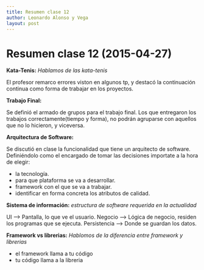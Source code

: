 ```yaml
---
title: Resumen clase 12
author: Leonardo Alonso y Vega
layout: post
---
```

Resumen clase 12 (2015-04-27)
===============

**Kata-Tenis:**
*Hablamos de las kata-tenis*

El profesor remarco errores viston en algunos tp, y destacó la continuación continua como forma de trabajar en los proyectos.

**Trabajo Final:**

Se definió el armado de grupos para el trabajo final. 
Los que entregaron los trabajos correctamente(tiempo y forma), no podrán agruparse con aquellos que no lo hicieron, y viceversa.

**Arquitectura de Software:**

Se discutió en clase la funcionalidad que tiene un arquitecto de software.
Definiéndolo como el encargado de tomar las decisiones importate a la hora de elegir:


* la tecnología.
* para que plataforma se va a desarrollar.
* framework con el que se va a trabajar.
* identificar en forma concreta los atributos de calidad.


**Sistema de información:**
*estructura de software requerida en la actualidad*

UI -->  Pantalla, lo que ve el usuario.
Negocio -->  Lógica de negocio, residen los programas que se ejecuta.
Persistencia -->  Donde se guardan los datos.

**Framework vs librerias:**
*Hablomos de la diferencia entre framework y librerias*

* el framework llama a tu código
* tu código llama a la libreria



